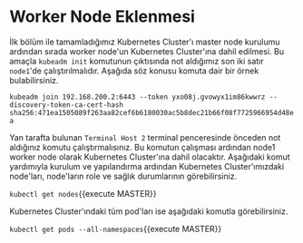 # Worker Node Eklenmesi

İlk bölüm ile tamamladığımız Kubernetes Cluster'ı master node kurulumu ardından sırada worker node'un Kubernetes Cluster'ına dahil edilmesi. Bu amaçla `kubeadm init` komutunun çıktısında not aldığımız son iki satır `node1`'de çalıştırılmalıdır. Aşağıda söz konusu komuta dair bir örnek bulabilirsiniz.

`kubeadm join 192.168.200.2:6443 --token yxo08j.gvowyx1im86kwwrz --discovery-token-ca-cert-hash sha256:471ea1505089f263aa82cef6b6180030ac5b8dec21b66f08f7725966954d48ea`

Yan tarafta bulunan `Terminal Host 2` terminal penceresinde önceden not aldığınız komutu çalıştırmalısınız. Bu komutun çalışması ardından node1 worker node olarak Kubernetes Cluster'ına dahil olacaktır. Aşağıdaki komut yardımıyla kurulum ve yapılandırma ardından Kubernetes Cluster'ımızdaki node'ları, node'ların role ve sağlık durumlarının görebilirsiniz.

`kubectl get nodes`{{execute MASTER}}

Kubernetes Cluster'ındaki tüm pod'ları ise aşağıdaki komutla görebilirsiniz.

`kubectl get pods --all-namespaces`{{execute MASTER}}
